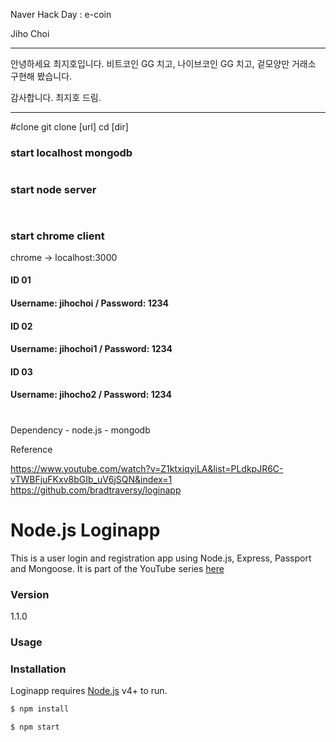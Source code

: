 
Naver Hack Day : e-coin

Jiho Choi

---

안녕하세요 최지호입니다.
비트코인 GG 치고, 나이브코인 GG 치고, 겉모양만 거래소 구현해 봤습니다.

감사합니다.
최지호 드림.

---

#clone
git clone [url]
cd [dir]



### start localhost mongodb 
```mongod
```

### start node server
```npm install
```
```npm start
```

### start chrome client
chrome -> localhost:3000


#### ID 01
#### Username: jihochoi / Password: 1234
#### ID 02
#### Username: jihochoi1 / Password: 1234
#### ID 03
#### Username: jihocho2 / Password: 1234

# 
Dependency
	- node.js
	- mongodb


Reference

https://www.youtube.com/watch?v=Z1ktxiqyiLA&list=PLdkpJR6C-vTWBFjuFKxv8bGIb_uV6jSQN&index=1
https://github.com/bradtraversy/loginapp




# Node.js Loginapp

This is a user login and registration app using Node.js, Express, Passport and Mongoose. It is part of the YouTube series [here](https://www.youtube.com/watch?v=Z1ktxiqyiLA)

### Version
1.1.0

### Usage


### Installation

Loginapp requires [Node.js](https://nodejs.org/) v4+ to run.

```sh
$ npm install
```

```sh
$ npm start
```